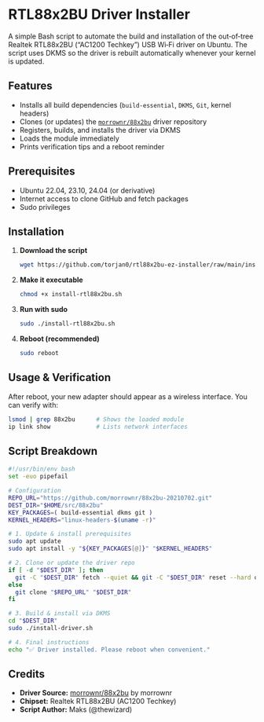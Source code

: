# RTL88x2BU Driver Installer

A simple Bash script to automate the build and installation of the out‑of‑tree Realtek RTL88x2BU (“AC1200 Techkey”) USB Wi‑Fi driver on Ubuntu. The script uses DKMS so the driver is rebuilt automatically whenever your kernel is updated.

## Features

- Installs all build dependencies (`build-essential`, `DKMS`, `Git`, kernel headers)  
- Clones (or updates) the [`morrownr/88x2bu`](https://github.com/morrownr/88x2bu-20210702) driver repository  
- Registers, builds, and installs the driver via DKMS  
- Loads the module immediately  
- Prints verification tips and a reboot reminder  

## Prerequisites

- Ubuntu 22.04, 23.10, 24.04 (or derivative)  
- Internet access to clone GitHub and fetch packages  
- Sudo privileges  

## Installation

1. **Download the script**  
   ```bash
   wget https://github.com/torjan0/rtl88x2bu-ez-installer/raw/main/install-rtl88x2bu.sh
   ```

2. **Make it executable**  
   ```bash
   chmod +x install-rtl88x2bu.sh
   ```

3. **Run with sudo**  
   ```bash
   sudo ./install-rtl88x2bu.sh
   ```

4. **Reboot (recommended)**  
   ```bash
   sudo reboot
   ```

## Usage & Verification

After reboot, your new adapter should appear as a wireless interface. You can verify with:

```bash
lsmod | grep 88x2bu      # Shows the loaded module
ip link show             # Lists network interfaces
```

## Script Breakdown

```bash
#!/usr/bin/env bash
set -euo pipefail

# Configuration
REPO_URL="https://github.com/morrownr/88x2bu-20210702.git"
DEST_DIR="$HOME/src/88x2bu"
KEY_PACKAGES=( build-essential dkms git )
KERNEL_HEADERS="linux-headers-$(uname -r)"

# 1. Update & install prerequisites
sudo apt update
sudo apt install -y "${KEY_PACKAGES[@]}" "$KERNEL_HEADERS"

# 2. Clone or update the driver repo
if [ -d "$DEST_DIR" ]; then
  git -C "$DEST_DIR" fetch --quiet && git -C "$DEST_DIR" reset --hard origin/main
else
  git clone "$REPO_URL" "$DEST_DIR"
fi

# 3. Build & install via DKMS
cd "$DEST_DIR"
sudo ./install-driver.sh

# 4. Final instructions
echo "✅ Driver installed. Please reboot when convenient."
```

## Credits

- **Driver Source:** [morrownr/88x2bu](https://github.com/morrownr/88x2bu-20210702) by morrownr  
- **Chipset:** Realtek RTL88x2BU (AC1200 Techkey)  
- **Script Author:** Maks (@thewizard)  

